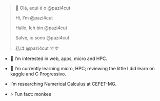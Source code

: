 >👋 Olá, aqui é o @pazi4cut
>
> Hi, I’m @pazi4cut
>
> Hallo, Ich bin @pazi4cut
>
> Salve, io sono @pazi4cut
>
> 私は @pazi4cut です
  
- 👀 I’m interested in web, apps, micro and HPC.
 
- 🌱 I’m currently learning micro, HPC; reviewing the little I did learn on kaggle and C Progressivo.
  
- I’m researching Numerical Calculus at CEFET-MG.

- ⚡ Fun fact: monkee

<!---
pazi4cut/pazi4cut is a ✨ special ✨ repository because its `README.md` (this file) appears on your GitHub profile.
You can click the Preview link to take a look at your changes.
--->
